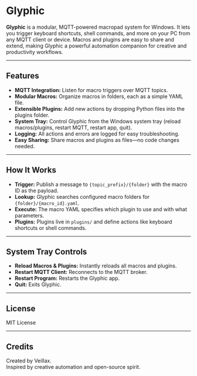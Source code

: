  # Glyphic

**Glyphic** is a modular, MQTT-powered macropad system for Windows. It lets you trigger keyboard shortcuts, shell commands, and more on your PC from any MQTT client or device. Macros and plugins are easy to share and extend, making Glyphic a powerful automation companion for creative and productivity workflows.

---

## Features

- **MQTT Integration:** Listen for macro triggers over MQTT topics.
- **Modular Macros:** Organize macros in folders, each as a simple YAML file.
- **Extensible Plugins:** Add new actions by dropping Python files into the plugins folder.
- **System Tray:** Control Glyphic from the Windows system tray (reload macros/plugins, restart MQTT, restart app, quit).
- **Logging:** All actions and errors are logged for easy troubleshooting.
- **Easy Sharing:** Share macros and plugins as files—no code changes needed.

---

## How It Works

- **Trigger:** Publish a message to `{topic_prefix}/{folder}` with the macro ID as the payload.
- **Lookup:** Glyphic searches configured macro folders for `{folder}/{macro_id}.yaml`.
- **Execute:** The macro YAML specifies which plugin to use and with what parameters.
- **Plugins:** Plugins live in `plugins/` and define actions like keyboard shortcuts or shell commands.

---

## System Tray Controls

- **Reload Macros & Plugins:** Instantly reloads all macros and plugins.
- **Restart MQTT Client:** Reconnects to the MQTT broker.
- **Restart Program:** Restarts the Glyphic app.
- **Quit:** Exits Glyphic.

---

## License

MIT License

---

## Credits

Created by Veillax.  
Inspired by creative automation and open-source spirit.
